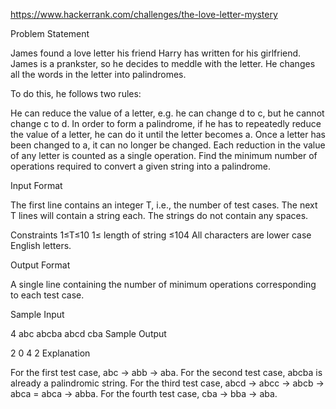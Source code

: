 https://www.hackerrank.com/challenges/the-love-letter-mystery


Problem Statement

James found a love letter his friend Harry has written for his girlfriend. James is a prankster, so he decides to meddle with the letter. He changes all the words in the letter into palindromes.

To do this, he follows two rules:

He can reduce the value of a letter, e.g. he can change d to c, but he cannot change c to d.
In order to form a palindrome, if he has to repeatedly reduce the value of a letter, he can do it until the letter becomes a. Once a letter has been changed to a, it can no longer be changed.
Each reduction in the value of any letter is counted as a single operation. Find the minimum number of operations required to convert a given string into a palindrome.

Input Format

The first line contains an integer T, i.e., the number of test cases. 
The next T lines will contain a string each. The strings do not contain any spaces.

Constraints 
1≤T≤10 
1≤ length of string ≤104 
All characters are lower case English letters.

Output Format

A single line containing the number of minimum operations corresponding to each test case.

Sample Input

4
abc
abcba
abcd
cba
Sample Output

2
0
4
2
Explanation

For the first test case, abc -> abb -> aba.
For the second test case, abcba is already a palindromic string.
For the third test case, abcd -> abcc -> abcb -> abca = abca -> abba.
For the fourth test case, cba -> bba -> aba.
